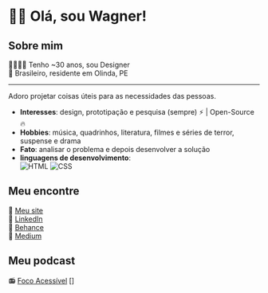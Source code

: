 # 🤟🏻 Olá, sou Wagner!
## Sobre mim
👨🏻‍🚀🌈 Tenho ~30 anos, sou Designer  
🏡 Brasileiro, residente em Olinda, PE

---

Adoro projetar coisas úteis para as necessidades das pessoas.

-  **Interesses**: design, prototipação e pesquisa (sempre) :zap: | Open-Source :fire:	
-  **Hobbies**: música, quadrinhos, literatura, filmes e séries de terror, suspense e drama
-  **Fato**: analisar o problema e depois desenvolver a solução
-  **linguagens de desenvolvimento**:<br>
![HTML](https://img.shields.io/badge/html%20-%23E34F26.svg?&style=for-the-badge&logo=html5&logoColor=white)
![CSS](https://img.shields.io/badge/css%20-%231572B6.svg?&style=for-the-badge&logo=css3&logoColor=white)


## Meu encontre
🔗 [Meu site](http://sumo.pe)  
💼 [LinkedIn](http://linkedin.com/in/wagnerbeethoven)  
🎨 [Behance](http://nehance.net/wagnerbeethoven)  
📓 [Medium](http://wagnerbeethoven.medium.com/)  


## Meu podcast
📻 [Foco Acessível](http://focoacessivel.hithub.io) []
